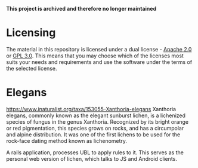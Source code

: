 **This project is archived and therefore no longer maintained**

# Licensing

The material in this repository is licensed under a dual license -
[Apache 2.0](./LICENSE.AL) or [GPL 3.0](./LICENSE.GPL). This means
that you may choose which of the licenses most suits your needs and
requirements and use the software under the terms of the selected
license.


Elegans
=======

https://www.inaturalist.org/taxa/153055-Xanthoria-elegans
Xanthoria elegans, commonly known as the elegant sunburst lichen, is a lichenized species of fungus in the genus Xanthoria. Recognized by its bright orange or red pigmentation, this species grows on rocks, and has a circumpolar and alpine distribution. It was one of the first lichens to be used for the rock-face dating method known as lichenometry.

A rails application, processes UBL to apply rules to it.
This serves as the personal web version of lichen, which talks to JS
and Android clients.

